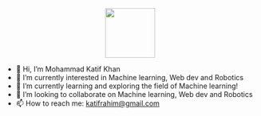 <div id="header" align="center">
  <img src="https://media.giphy.com/media/M9gbBd9nbDrOTu1Mqx/giphy.gif" width="100"/>
</div>

- 👋 Hi, I’m Mohammad Katif Khan
- 👀 I’m currently interested in Machine learning, Web dev and Robotics
- 🌱 I’m currently learning and exploring the field of Machine learning!
- 💞️ I’m looking to collaborate on Machine learning, Web dev and Robotics
- 📫 How to reach me: katifrahim@gmail.com

<!---
MohammadKatif/MohammadKatif is a ✨ special ✨ repository because its `README.md` (this file) appears on your GitHub profile.
You can click the Preview link to take a look at your changes.
--->
